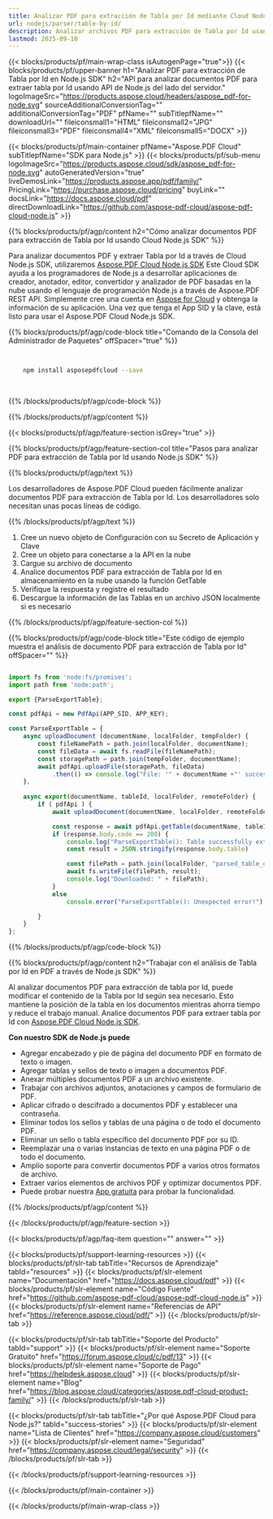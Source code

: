 ```yaml
---
title: Analizar PDF para extracción de Tabla por Id mediante Cloud Node.js SDK
url: nodejs/parser/table-by-id/
description: Analizar archivos PDF para extracción de Tabla por Id usando Aspose.PDF Cloud SDK para Node.js. Mejora la detectabilidad e indexación.
lastmod: 2025-09-10
---
```


{{< blocks/products/pf/main-wrap-class isAutogenPage="true">}}
{{< blocks/products/pf/upper-banner h1="Analizar PDF para extracción de Tabla por Id en Node.js SDK" h2="API para analizar documentos PDF para extraer tabla por Id usando API de Node.js del lado del servidor." logoImageSrc="https://products.aspose.cloud/headers/aspose_pdf-for-node.svg" sourceAdditionalConversionTag="" additionalConversionTag="PDF" pfName="" subTitlepfName="" downloadUrl="" fileiconsmall1="HTML" fileiconsmall2="JPG" fileiconsmall3="PDF" fileiconsmall4="XML" fileiconsmall5="DOCX" >}}

{{< blocks/products/pf/main-container pfName="Aspose.PDF Cloud" subTitlepfName="SDK para Node.js" >}}
{{< blocks/products/pf/sub-menu logoImageSrc="https://products.aspose.cloud/sdk/aspose_pdf-for-node.svg"
autoGeneratedVersion="true"
liveDemosLink="https://products.aspose.app/pdf/family/" PricingLink="https://purchase.aspose.cloud/pricing" buyLink="" docsLink="https://docs.aspose.cloud/pdf"  directDownloadLink="https://github.com/aspose-pdf-cloud/aspose-pdf-cloud-node.js" >}}

{{% blocks/products/pf/agp/content h2="Cómo analizar documentos PDF para extracción de Tabla por Id usando Cloud Node.js SDK" %}}

Para analizar documentos PDF y extraer Tabla por Id a través de Cloud Node.js SDK, utilizaremos
[Aspose.PDF Cloud Node.js SDK](https://products.aspose.cloud/pdf/nodejs/)
Este Cloud SDK ayuda a los programadores de Node.js a desarrollar aplicaciones de creador, anotador, editor, convertidor y analizador de PDF basadas en la nube usando el lenguaje de programación Node.js a través de Aspose.PDF REST API. Simplemente cree una cuenta en [Aspose for Cloud](https://dashboard.aspose.cloud/#/apps) y obtenga la información de su aplicación. Una vez que tenga el App SID y la clave, está listo para usar el Aspose.PDF Cloud Node.js SDK.

{{% blocks/products/pf/agp/code-block title="Comando de la Consola del Administrador de Paquetes" offSpacer="true" %}}

```bash

     
    npm install asposepdfcloud --save
     
     

```

{{% /blocks/products/pf/agp/code-block %}}

{{% /blocks/products/pf/agp/content %}}

{{< blocks/products/pf/agp/feature-section isGrey="true" >}}

{{% blocks/products/pf/agp/feature-section-col title="Pasos para analizar PDF para extracción de Tabla por Id usando Node.js SDK" %}}

{{% blocks/products/pf/agp/text %}}

Los desarrolladores de Aspose.PDF Cloud pueden fácilmente analizar documentos PDF para extracción de Tabla por Id. Los desarrolladores solo necesitan unas pocas líneas de código.

{{% /blocks/products/pf/agp/text %}}

1. Cree un nuevo objeto de Configuración con su Secreto de Aplicación y Clave
1. Cree un objeto para conectarse a la API en la nube
1. Cargue su archivo de documento
1. Analice documentos PDF para extracción de Tabla por Id en almacenamiento en la nube usando la función GetTable
1. Verifique la respuesta y registre el resultado
1. Descargue la información de las Tablas en un archivo JSON localmente si es necesario

{{% /blocks/products/pf/agp/feature-section-col %}}

{{% blocks/products/pf/agp/code-block title="Este código de ejemplo muestra el análisis de documento PDF para extracción de Tabla por Id" offSpacer="" %}}

```js

import fs from 'node:fs/promises';
import path from 'node:path';

export {ParseExportTable};

const pdfApi = new PdfApi(APP_SID, APP_KEY);

const ParseExportTable = {
    async uploadDocument (documentName, localFolder, tempFolder) {
        const fileNamePath = path.join(localFolder, documentName);
        const fileData = await fs.readFile(fileNamePath);
        const storagePath = path.join(tempFolder, documentName);
        await pdfApi.uploadFile(storagePath, fileData)
            .then(() => console.log("File: '" + documentName +"' successfully uploaded."));
    },
    
    async export(documentName, tableId, localFolder, remoteFolder) {
        if ( pdfApi ) {
            await uploadDocument(documentName, localFolder, remoteFolder);

            const response = await pdfApi.getTable(documentName, tableId, null, remoteFolder);
            if (response.body.code == 200) {
                console.log("ParseExportTable(): Table successfully extracted!");
                const result = JSON.stringify(response.body.table)

                const filePath = path.join(localFolder, "parsed_table_output.json");
                await fs.writeFile(filePath, result);
                console.log("Downloaded: " + filePath);   
            }
            else
                console.error("ParseExportTable(): Unexpected error!") 

        }
    }
};
```

{{% /blocks/products/pf/agp/code-block %}}

{{% blocks/products/pf/agp/content h2="Trabajar con el análisis de Tabla por Id en PDF a través de Node.js SDK" %}}

Al analizar documentos PDF para extracción de tabla por Id, puede modificar el contenido de la Tabla por Id según sea necesario. Esto mantiene la posición de la tabla en los documentos mientras ahorra tiempo y reduce el trabajo manual.
Analice documentos PDF para extraer tabla por Id con [Aspose.PDF Cloud Node.js SDK](https://products.aspose.cloud/pdf/nodejs/).

**Con nuestro SDK de Node.js puede**

+ Agregar encabezado y pie de página del documento PDF en formato de texto o imagen.
+ Agregar tablas y sellos de texto o imagen a documentos PDF.
+ Anexar múltiples documentos PDF a un archivo existente.
+ Trabajar con archivos adjuntos, anotaciones y campos de formulario de PDF.
+ Aplicar cifrado o descifrado a documentos PDF y establecer una contraseña.
+ Eliminar todos los sellos y tablas de una página o de todo el documento PDF.
+ Eliminar un sello o tabla específico del documento PDF por su ID.
+ Reemplazar una o varias instancias de texto en una página PDF o de todo el documento.
+ Amplio soporte para convertir documentos PDF a varios otros formatos de archivo.
+ Extraer varios elementos de archivos PDF y optimizar documentos PDF.
+ Puede probar nuestra [App gratuita](https://products.aspose.app/pdf/) para probar la funcionalidad.

{{% /blocks/products/pf/agp/content %}}

{{< /blocks/products/pf/agp/feature-section >}}

{{< blocks/products/pf/agp/faq-item question="" answer="" >}}

{{< blocks/products/pf/support-learning-resources >}}
{{< blocks/products/pf/slr-tab tabTitle="Recursos de Aprendizaje" tabId="resources" >}}
{{< blocks/products/pf/slr-element name="Documentación" href="https://docs.aspose.cloud/pdf" >}}
{{< blocks/products/pf/slr-element name="Código Fuente" href="https://github.com/aspose-pdf-cloud/aspose-pdf-cloud-node.js" >}}
{{< blocks/products/pf/slr-element name="Referencias de API" href="https://reference.aspose.cloud/pdf/" >}}
{{< /blocks/products/pf/slr-tab >}}

{{< blocks/products/pf/slr-tab tabTitle="Soporte del Producto" tabId="support" >}}
{{< blocks/products/pf/slr-element name="Soporte Gratuito" href="https://forum.aspose.cloud/c/pdf/13" >}}
{{< blocks/products/pf/slr-element name="Soporte de Pago" href="https://helpdesk.aspose.cloud" >}}
{{< blocks/products/pf/slr-element name="Blog" href="https://blog.aspose.cloud/categories/aspose.pdf-cloud-product-family/" >}}
{{< /blocks/products/pf/slr-tab >}}

{{< blocks/products/pf/slr-tab tabTitle="¿Por qué Aspose.PDF Cloud para Node.js?" tabId="success-stories" >}}
{{< blocks/products/pf/slr-element name="Lista de Clientes" href="https://company.aspose.cloud/customers" >}}
{{< blocks/products/pf/slr-element name="Seguridad" href="https://company.aspose.cloud/legal/security" >}}
{{< /blocks/products/pf/slr-tab >}}

{{< /blocks/products/pf/support-learning-resources >}}

{{< /blocks/products/pf/main-container >}}

{{< /blocks/products/pf/main-wrap-class >}}


